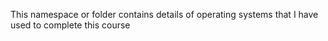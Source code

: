 This namespace or folder contains details of operating systems that I have used to complete this course
